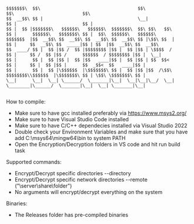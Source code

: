 ```
$$$$$$$\  $$\                                     $$\                 $$\                          $$\                           
$$  __$$\ $$ |                                    \__|                $$ |                         $$ |                          
$$ |  $$ |$$$$$$$\   $$$$$$\   $$$$$$\  $$$$$$$\  $$\ $$\   $$\       $$ |      $$$$$$\   $$$$$$$\ $$ |  $$\  $$$$$$\   $$$$$$\  
$$$$$$$  |$$  __$$\ $$  __$$\ $$  __$$\ $$  __$$\ $$ |\$$\ $$  |      $$ |     $$  __$$\ $$  _____|$$ | $$  |$$  __$$\ $$  __$$\ 
$$  ____/ $$ |  $$ |$$ /  $$ |$$$$$$$$ |$$ |  $$ |$$ | \$$$$  /       $$ |     $$ /  $$ |$$ /      $$$$$$  / $$$$$$$$ |$$ |  \__|
$$ |      $$ |  $$ |$$ |  $$ |$$   ____|$$ |  $$ |$$ | $$  $$<        $$ |     $$ |  $$ |$$ |      $$  _$$<  $$   ____|$$ |      
$$ |      $$ |  $$ |\$$$$$$  |\$$$$$$$\ $$ |  $$ |$$ |$$  /\$$\       $$$$$$$$\\$$$$$$  |\$$$$$$$\ $$ | \$$\ \$$$$$$$\ $$ |      
\__|      \__|  \__| \______/  \_______|\__|  \__|\__|\__/  \__|      \________|\______/  \_______|\__|  \__| \_______|\__|      
                                                                                                                                 
```                                                                                                                                 
How to compile:

- Make sure to have gcc installed preferably via https://www.msys2.org/
- Make sure to have Visual Studio Code installed
- Make sure to have C/C++ dependecies installed via Visual Studio 2022
- Double check your Environment Variables and make sure that you have add C:\msys64\mingw64\bin to system PATH
- Open the Encryption/Decryption folders in VS code and hit run build task

Supported commands:

- Encrypt/Decrypt specific directories --directory <PATH>
- Encrypt/Decrypt specific network directories --remote <PATH> ("\\server\share\folder")
- No arguments will encrypt/decrypt everything on the system

Binaries:

- The Releases folder has pre-compiled binaries
